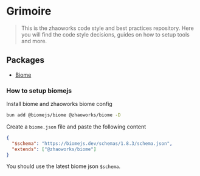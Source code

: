 # Grimoire

> This is the zhaoworks code style and best practices repository. Here you will find the code style decisions, guides on how to setup tools and more.

## Packages

- [Biome](packages/biome/README.md)

### How to setup biomejs

Install biome and zhaoworks biome config

```sh
bun add @biomejs/biome @zhaoworks/biome -D
```

Create a `biome.json` file and paste the following content

```json
{
  "$schema": "https://biomejs.dev/schemas/1.8.3/schema.json",
  "extends": ["@zhaoworks/biome"]
}
```

You should use the latest biome json `$schema`.
